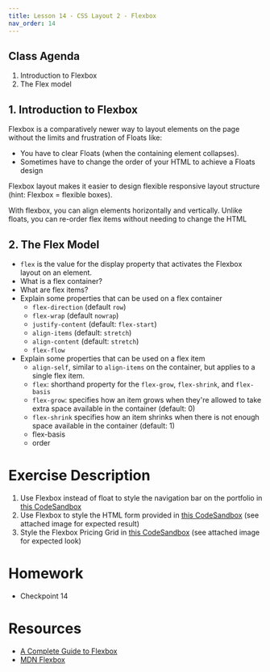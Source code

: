 ```yaml
---
title: Lesson 14 - CSS Layout 2 - Flexbox
nav_order: 14
---
```


## Class Agenda

1. Introduction to Flexbox
1. The Flex model

## 1. Introduction to Flexbox

Flexbox is a comparatively newer way to layout elements on the page without the limits and frustration of Floats like:
  - You have to clear Floats (when the containing element collapses).
  - Sometimes have to change the order of your HTML to achieve a Floats design

Flexbox layout makes it easier to design flexible responsive layout structure (hint: Flexbox = flexible boxes).

With flexbox, you can align elements horizontally and vertically. Unlike floats, you can re-order flex items without needing to change the HTML

## 2. The Flex Model

- `flex` is the value for the display property that activates the Flexbox layout on an element.
- What is a flex container?
- What are flex items?
- Explain some properties that can be used on a flex container
  - `flex-direction` (default `row`)
  - `flex-wrap` (default `nowrap`)
  - `justify-content` (default: `flex-start`)
  - `align-items` (default: `stretch`)
  - `align-content` (default: `stretch`)
  - `flex-flow`
- Explain some properties that can be used on a flex item
  - `align-self`, similar to `align-items` on the container, but applies to a single flex item.
  - `flex`: shorthand property for the `flex-grow`, `flex-shrink`, and `flex-basis`
  - `flex-grow`: specifies how an item grows when they're allowed to take extra space available in the container (default: 0)
  - `flex-shrink` specifies how an item shrinks when there is not enough space available in the container (default: 1)
  - flex-basis
  - order


# Exercise Description
1. Use Flexbox instead of float to style the navigation bar on the portfolio in [this CodeSandbox](https://codesandbox.io/s/flex1-vkyi2)
2. Use Flexbox to style the HTML form provided in [this CodeSandbox](https://codesandbox.io/s/flexbox2-ymdfj?file=/index.html) (see attached image for expected result)
3. Style the Flexbox Pricing Grid in [this CodeSandbox](https://codesandbox.io/s/flexbox3-w8vqk) (see attached image for expected look)

# Homework

- Checkpoint 14

# Resources

- [A Complete Guide to Flexbox](https://css-tricks.com/snippets/css/a-guide-to-flexbox/)
- [MDN Flexbox](https://developer.mozilla.org/en-US/docs/Learn/CSS/CSS_layout/Flexbox)
